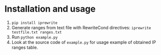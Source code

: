 Installation and usage
======================

1. ```pip install iprewrite```
2. Generate ranges from text file with RewriteCond directives: ```iprewrite testfile.txt ranges.txt```
3. Run ```python example.py``` 
4. Look at the source code of ```example.py``` for usage example of obtained IP ranges table.
 